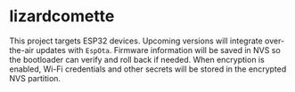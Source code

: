 # lizardcomette

This project targets ESP32 devices. Upcoming versions will integrate over-the-air
updates with `EspOta`. Firmware information will be saved in NVS so the
bootloader can verify and roll back if needed. When encryption is enabled,
Wi-Fi credentials and other secrets will be stored in the encrypted NVS
partition.
